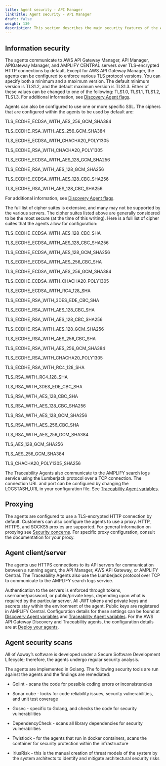 ```yaml
---
title: Agent security - API Manager
linkTitle: Agent security - API Manager
draft: false
weight: 130
description: This section describes the main security features of the API Manager agents.
---
```


## Information security

The agents communicate to AWS API Gateway Manager, API Manager, APIGateway Manager, and AMPLIFY CENTRAL servers over TLS-encrypted HTTP connections by default. Except for AWS API Gateway Manager, the agents can be configured to enforce various TLS protocol versions. You can specify both a minimum and a maximum version. The default minimum version is TLS1.2, and the default maximum version is TLS1.3. Either of these values can be changed to one of the following: TLS1.0, TLS1.1, TLS1.2, TLS1.3. For additional information, see [Discovery Agent flags](/docs/central/connect-api-manager/discovery-agent-flags/).

Agents can also be configured to use one or more specific SSL. The ciphers that are configured within the agents to be used by default are:

TLS_ECDHE_ECDSA_WITH_AES_256_GCM_SHA384

TLS_ECDHE_RSA_WITH_AES_256_GCM_SHA384

TLS_ECDHE_ECDSA_WITH_CHACHA20_POLY1305

TLS_ECDHE_RSA_WITH_CHACHA20_POLY1305

TLS_ECDHE_ECDSA_WITH_AES_128_GCM_SHA256

TLS_ECDHE_RSA_WITH_AES_128_GCM_SHA256

TLS_ECDHE_ECDSA_WITH_AES_128_CBC_SHA256

TLS_ECDHE_RSA_WITH_AES_128_CBC_SHA256

For additional information, see [Discovery Agent flags](/docs/central/connect-api-manager/discovery-agent-flags/).

The full list of cipher suites is extensive, and many may not be supported by the various servers. The cipher suites listed above are generally considered to be the most secure (at the time of this writing). Here is a full list of cipher suites that the agents allow for configuration:

TLS_ECDHE_ECDSA_WITH_AES_128_CBC_SHA

TLS_ECDHE_ECDSA_WITH_AES_128_CBC_SHA256

TLS_ECDHE_ECDSA_WITH_AES_128_GCM_SHA256

TLS_ECDHE_ECDSA_WITH_AES_256_CBC_SHA

TLS_ECDHE_ECDSA_WITH_AES_256_GCM_SHA384

TLS_ECDHE_ECDSA_WITH_CHACHA20_POLY1305

TLS_ECDHE_ECDSA_WITH_RC4_128_SHA

TLS_ECDHE_RSA_WITH_3DES_EDE_CBC_SHA

TLS_ECDHE_RSA_WITH_AES_128_CBC_SHA

TLS_ECDHE_RSA_WITH_AES_128_CBC_SHA256

TLS_ECDHE_RSA_WITH_AES_128_GCM_SHA256

TLS_ECDHE_RSA_WITH_AES_256_CBC_SHA

TLS_ECDHE_RSA_WITH_AES_256_GCM_SHA384

TLS_ECDHE_RSA_WITH_CHACHA20_POLY1305

TLS_ECDHE_RSA_WITH_RC4_128_SHA

TLS_RSA_WITH_RC4_128_SHA

TLS_RSA_WITH_3DES_EDE_CBC_SHA

TLS_RSA_WITH_AES_128_CBC_SHA

TLS_RSA_WITH_AES_128_CBC_SHA256

TLS_RSA_WITH_AES_128_GCM_SHA256

TLS_RSA_WITH_AES_256_CBC_SHA

TLS_RSA_WITH_AES_256_GCM_SHA384

TLS_AES_128_GCM_SHA256

TLS_AES_256_GCM_SHA384

TLS_CHACHA20_POLY1305_SHA256

The Traceability Agents also communicate to the AMPLIFY search logs service using the Lumberjack protocol over a TCP connection. The connection URL and port can be configured by changing the LOGSTASH_URL in your configuration file. See [Traceability Agent variables](/docs/central/connect-api-manager/traceability-agent-variables/).

## Proxying

The agents are configured to use a TLS-encrypted HTTP connection by default. Customers can also configure the agents to use a proxy. HTTP, HTTPS, and SOCKS5 proxies are supported. For general information on proxying see [Security concerns](/docs/central/connect-api-manager/security-concerns/). For specific proxy configuration, consult the documentation for your proxy.

## Agent client/server

The agents use HTTPS connections to its API servers for communication between a running agent, the API Manager, AWS API Gateway, or AMPLIFY Central. The Traceability Agents also use the Lumberjack protocol over TCP to communicate to the AMPLIFY search logs service.

Authentication to the servers is enforced through tokens, username/password, or public/private keys, depending upon what is required by the particular server. All JWT tokens and private keys and secrets stay within the environment of the agent. Public keys are registered in AMPLIFY Central. Configuration details for these settings can be found at [Discovery Agent variables](/docs/central/discovery-agent-variables/) and [Traceability Agent variables](docs/central/connect-api-manager/traceability-agent-variables/). For the AWS API Gateway Discovery and Traceability agents, the configuration details are at [Deploy your agents](/docs/central/connect-aws-gateway/deploy-your-agents-1).

## Agent security scans

All of Axway’s software is developed under a Secure Software Development Lifecycle; therefore, the agents undergo regular security analysis.

The agents are implemented in Golang. The following security tools are run against the agents and the findings are remediated:

* Golint - scans the code for possible coding errors or inconsistencies

* Sonar cube - looks for code reliability issues, security vulnerabilities, and unit test coverage

* Gosec - specific to Golang, and checks the code for security vulnerabilities

* DependencyCheck - scans all library dependencies for security vulnerabilities

* Twistlock - for the agents that run in docker containers, scans the container for security protection within the infrastructure

* IriusRisk - this is the manual creation of threat models of the system by the system architects to identify and mitigate architectural security risks
